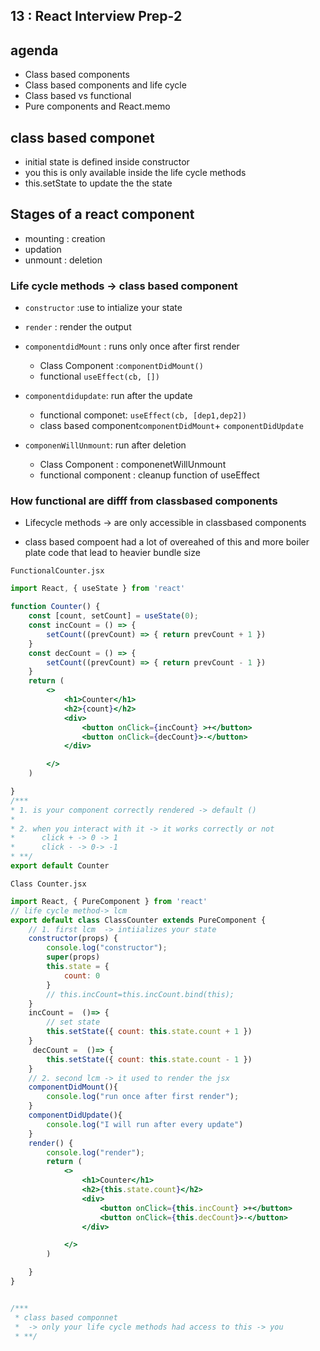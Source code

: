 ## 13 : React Interview Prep-2
## agenda

* Class based components
* Class based components and life cycle
* Class based vs functional
* Pure components and React.memo

## class based componet
* initial state is defined inside constructor
*  you this is only available  inside the life cycle methods
* this.setState to update the the state 

## Stages of a react  component
* mounting : creation
* updation 
* unmount : deletion 

### Life cycle methods -> class based component
* `constructor` :use to intialize your state  

* `render` : render the output
* `componentdidMount` :  runs only once after first render
    *   Class Component :`componentDidMount()`
    *   functional `useEffect(cb, [])`

* `componentdidupdate`: run after the update
    * functional componet: `useEffect(cb, [dep1,dep2])`
    * class based component`componentDidMount`+ `componentDidUpdate`

* `componenWillUnmount`: run after deletion 
    * Class Component : componenetWillUnmount
    * functional component : cleanup function of useEffect


### How functional are difff from classbased components
* Lifecycle methods -> are only accessible in classbased components

* class based compoent had a lot of overeahed of this and more boiler plate code that lead to heavier bundle size 

`FunctionalCounter.jsx`
```jsx
import React, { useState } from 'react'

function Counter() {
    const [count, setCount] = useState(0);
    const incCount = () => {
        setCount((prevCount) => { return prevCount + 1 })
    }
    const decCount = () => {
        setCount((prevCount) => { return prevCount - 1 })
    }
    return (
        <>
            <h1>Counter</h1>
            <h2>{count}</h2>
            <div>
                <button onClick={incCount} >+</button>
                <button onClick={decCount}>-</button>
            </div>

        </>
    )

}
/***
* 1. is your component correctly rendered -> default ()
* 
* 2. when you interact with it -> it works correctly or not
*      click + -> 0 -> 1
*      click - -> 0-> -1
* **/
export default Counter
```


`Class Counter.jsx`
``` jsx
import React, { PureComponent } from 'react'
// life cycle method-> lcm
export default class ClassCounter extends PureComponent {
    // 1. first lcm  -> intiializes your state 
    constructor(props) {
        console.log("constructor");
        super(props)
        this.state = {
            count: 0
        }
        // this.incCount=this.incCount.bind(this);
    }
    incCount =  ()=> {
        // set state 
        this.setState({ count: this.state.count + 1 })
    }
     decCount =  ()=> {
        this.setState({ count: this.state.count - 1 })
    }
    // 2. second lcm -> it used to render the jsx
    componentDidMount(){
        console.log("run once after first render");
    }
    componentDidUpdate(){
        console.log("I will run after every update")
    }
    render() {
        console.log("render");
        return (
            <>
                <h1>Counter</h1>
                <h2>{this.state.count}</h2>
                <div>
                    <button onClick={this.incCount} >+</button>
                    <button onClick={this.decCount}>-</button>
                </div>

            </>
        )

    }
}


/***
 * class based componnet 
 *  -> only your life cycle methods had access to this -> you 
 * **/ 
```